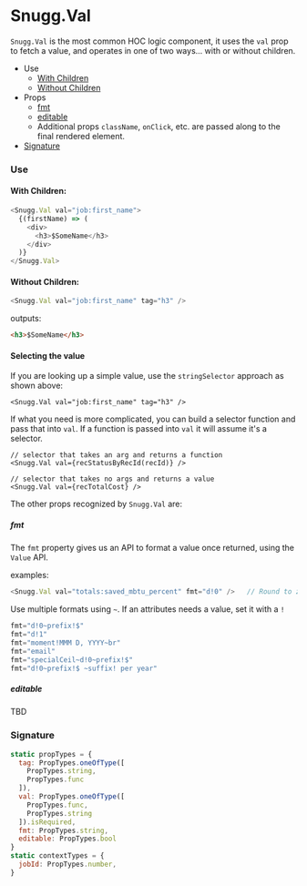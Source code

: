 # Snugg.Val

`Snugg.Val` is the most common HOC logic component, it uses the `val` prop to fetch a value, and operates in one of two ways... with or without children.

* Use
  * [With Children](#with-children)
  * [Without Children](#with-children)
* Props
  * [fmt](#fmt)
  * [editable](#editable)
  * Additional props `className`, `onClick`, etc. are passed along to the final rendered element.
* [Signature](#signature)

### Use

#### With Children:

```js
<Snugg.Val val="job:first_name">
  {(firstName) => (
    <div>
      <h3>$SomeName</h3>
    </div>
  )}
</Snugg.Val>
```

#### Without Children:

```js
<Snugg.Val val="job:first_name" tag="h3" />
```

outputs:

```html
<h3>$SomeName</h3>
```

#### Selecting the value
If you are looking up a simple value, use the `stringSelector` approach as shown above:
```
<Snugg.Val val="job:first_name" tag="h3" />
```

If what you need is more complicated, you can build a selector function and pass
that into `val`. If a function is passed into `val` it will assume it's a selector.
```
// selector that takes an arg and returns a function
<Snugg.Val val={recStatusByRecId(recId)} />  

// selector that takes no args and returns a value
<Snugg.Val val={recTotalCost} /> 
```

The other props recognized by `Snugg.Val` are:

##### fmt

The `fmt` property gives us an API to format a value once returned, using the `Value` API.

examples:
```js
<Snugg.Val val="totals:saved_mbtu_percent" fmt="d!0" />   // Round to zero decimals
```

Use multiple formats using `~`. If an attributes needs a value, set it with a `!`
```js
fmt="d!0~prefix!$"
fmt="d!1"
fmt="moment!MMM D, YYYY~br"
fmt="email"
fmt="specialCeil~d!0~prefix!$"
fmt="d!0~prefix!$ ~suffix! per year"
```

##### editable

TBD

### Signature

```js
static propTypes = {
  tag: PropTypes.oneOfType([
    PropTypes.string,
    PropTypes.func
  ]),
  val: PropTypes.oneOfType([
    PropTypes.func,
    PropTypes.string
  ]).isRequired,
  fmt: PropTypes.string,
  editable: PropTypes.bool
}
static contextTypes = {
  jobId: PropTypes.number,
}
```
